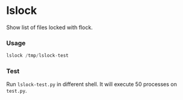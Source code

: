 # lslock
Show list of files locked with flock.

### Usage
```python
lslock /tmp/lslock-test
```

### Test
Run `lslock-test.py` in different shell. It will execute 50 processes on `test.py`.

